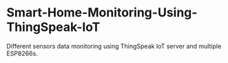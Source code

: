 # Smart-Home-Monitoring-Using-ThingSpeak-IoT
Different sensors data monitoring using ThingSpeak IoT server and multiple ESP8266s.
